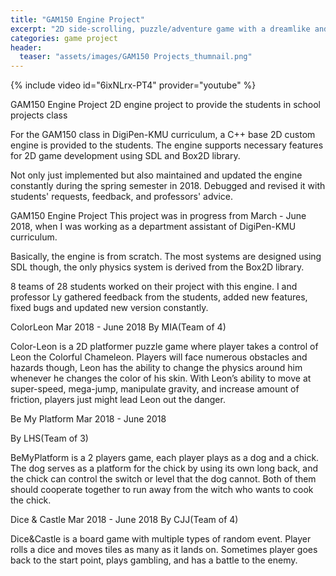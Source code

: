 ```yaml
---
title: "GAM150 Engine Project"
excerpt: "2D side-scrolling, puzzle/adventure game with a dreamlike and dark atmosphere"
categories: game project
header:
  teaser: "assets/images/GAM150 Projects_thumnail.png"
---
```



{% include video id="6ixNLrx-PT4" provider="youtube" %}

GAM150 Engine Project
2D engine project to provide the students in school projects class

For the GAM150 class in DigiPen-KMU curriculum, a C++ base 2D custom engine is provided to the students. The engine supports necessary features for 2D game development using SDL and Box2D library.

Not only just implemented but also maintained and updated the engine constantly during the spring semester in 2018. Debugged and revised it with students' requests, feedback, and professors' advice.

GAM150
Engine Project
This project was in progress from March - June 2018, when I was working as a department assistant of DigiPen-KMU curriculum.

Basically, the engine is from scratch. The most systems are designed using SDL though, the only physics system is derived from the Box2D library.

8 teams of 28 students worked on their project with this engine. I and professor Ly gathered feedback from the students, added new features, fixed bugs and updated new version constantly.


ColorLeon
Mar 2018 - June 2018
By MIA(Team of 4)

Color-Leon is a 2D platformer puzzle game where player takes a control of Leon the Colorful Chameleon. Players will face numerous obstacles and hazards though, Leon has the ability to change the physics around him whenever he changes the color of his skin. With Leon’s ability to move at super-speed, mega-jump, manipulate gravity, and increase amount of friction, players just might lead Leon out the danger.


Be My Platform
Mar 2018 - June 2018

By LHS(Team of 3)

BeMyPlatform is a 2 players game, each player plays as a dog and a chick. The dog serves as a platform for the chick by using its own long back, and the chick can control the switch or level that the dog cannot. Both of them should cooperate together to run away from the witch who wants to cook the chick.


Dice & Castle
Mar 2018 - June 2018
By CJJ(Team of 4)

Dice&Castle is a board game with multiple types of random event. Player rolls a dice and moves tiles as many as it lands on.
Sometimes player goes back to the start point, plays gambling, and has a battle to the enemy.
